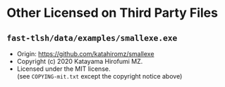 # Other Licensed on Third Party Files

## `fast-tlsh/data/examples/smallexe.exe`

*   Origin: <https://github.com/katahiromz/smallexe>
*   Copyright (c) 2020 Katayama Hirofumi MZ.
*   Licensed under the MIT license.  
    (see `COPYING-mit.txt` except the copyright notice above)
